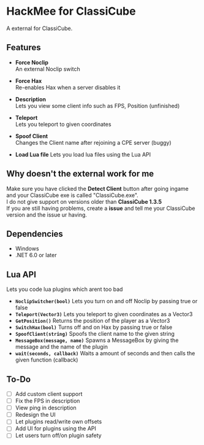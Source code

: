 # HackMee for ClassiCube
A external for ClassiCube.

## Features

- **Force Noclip**  
  An external Noclip switch

- **Force Hax**  
  Re-enables Hax when a server disables it

- **Description**  
  Lets you view some client info such as FPS, Position (unfinished)

- **Teleport**  
  Lets you teleport to given coordinates

- **Spoof Client**  
  Changes the Client name after rejoining a CPE server (buggy)

- **Load Lua file**
  Lets you load lua files using the Lua API


## Why doesn't the external work for me
Make sure you have clicked the **Detect Client** button after going ingame and your ClassiCube exe is called "ClassiCube.exe".<br>
I do not give support on versions older than **ClassiCube 1.3.5**<br>
If you are still having problems, create a **issue** and tell me your ClassiCube version and the issue ur having.<br>

## Dependencies
- Windows
- .NET 6.0 or later


## Lua API
Lets you code lua plugins which arent too bad
- **``NoclipSwitcher(bool)``**
  Lets you turn on and off Noclip by passing true or false
- **``Teleport(Vector3)``**
  Lets you teleport to given coordinates as a Vector3
- **``GetPosition()``**
  Returns the position of the player as a Vector3
- **``SwitchHax(bool)``**
  Turns off and on Hax by passing true or false
- **``SpoofClient(string)``**
  Spoofs the client name to the given string
- **``MessageBox(message, name)``**
  Spawns a MessageBox by giving the message and the name of the plugin
- **``wait(seconds, callback)``**
  Waits a amount of seconds and then calls the given function (callback)


## To-Do
- [ ] Add custom client support
- [ ] Fix the FPS in description
- [ ] View ping in description
- [ ] Redesign the UI
- [ ] Let plugins read/write own offsets
- [ ] Add UI for plugins using the API
- [ ] Let users turn off/on plugin safety
